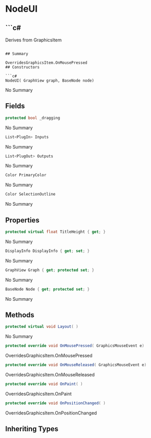 # NodeUI

## ```c#
Derives from GraphicsItem
```

## Summary

OverridesGraphicsItem.OnMousePressed
## Constructors

```c#
NodeUI( GraphView graph, BaseNode node) 
```
No Summary
## Fields

```c#
protected bool _dragging
```
No Summary
```c#
List<PlugIn> Inputs
```
No Summary
```c#
List<PlugOut> Outputs
```
No Summary
```c#
Color PrimaryColor
```
No Summary
```c#
Color SelectionOutline
```
No Summary
## Properties

```c#
protected virtual float TitleHeight { get; } 
```
No Summary
```c#
DisplayInfo DisplayInfo { get; set; } 
```
No Summary
```c#
GraphView Graph { get; protected set; } 
```
No Summary
```c#
BaseNode Node { get; protected set; } 
```
No Summary
## Methods

```c#
protected virtual void Layout( ) 
```
No Summary
```c#
protected override void OnMousePressed( GraphicsMouseEvent e) 
```
OverridesGraphicsItem.OnMousePressed
```c#
protected override void OnMouseReleased( GraphicsMouseEvent e) 
```
OverridesGraphicsItem.OnMouseReleased
```c#
protected override void OnPaint( ) 
```
OverridesGraphicsItem.OnPaint
```c#
protected override void OnPositionChanged( ) 
```
OverridesGraphicsItem.OnPositionChanged
## Inheriting Types

